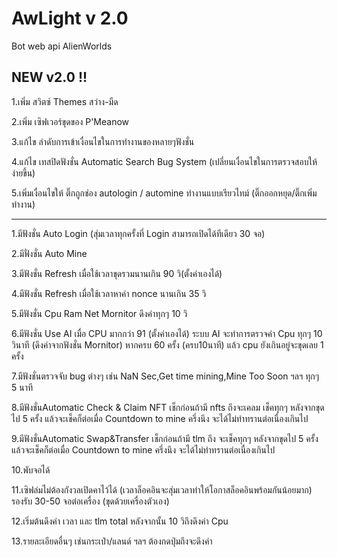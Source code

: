 # AwLight v 2.0
Bot web api AlienWorlds

NEW v2.0 !! 
------------------
1.เพิ่ม สวิตซ์ Themes สว่าง-มืด

2.เพิ่ม เซิฟเวอร์ขุดของ P'Meanow

3.แก้ไข ลำดับการเข้าเงื่อนไขในการทำงานของหลายๆฟังชั่น

4.แก้ไข เทสปิดฟังชั่น Automatic Search Bug System (เปลี่ยนเงื่อนไขในการตรวจสอบให้ง่ายขึ้น)

5.เพิ่มเงื่อนไขให้ ติ๊กถูกช่อง autologin / automine ทำงานแบบเรียวไทม์ (ติ๊กออกหยุด/ติ๊กเพิ่มทำงาน)

------------------

1.มีฟังชั่น Auto Login (สุ่มเวลาทุกครั้งที่ Login สามารถเปิดได้ทีเดียว 30 จอ)

2.มีฟั่งชั่น Auto Mine

3.มีฟังชั่น Refresh เมื่อใช้เวลาขุดรวมนานเกิน 90 วิ(ตั้งค่าเองได้)

4.มีฟังชั่น Refresh เมื่อใช้เวลาหาค่า nonce นานเกิน 35 วิ

5.มีฟังชั่น Cpu Ram Net Mornitor ดึงค่าทุกๆ 10 วิ

6.มีฟังชั่น Use AI เมื่อ CPU มากกว่า 91 (ตั้งค่าเองได้)  ระบบ AI จะทำการตรวจค่า Cpu ทุกๆ 10 วินาที (ดึงค่าจากฟังชั่น Mornitor) หากครบ 60 ครั้ง (ครบ10นาที) แล้ว cpu ยังเกินอยู่จะขุดเลย 1 ครั้ง

7.มีฟังชั่นตรวจจับ bug ต่างๆ เช่น NaN Sec,Get time mining,Mine Too Soon ฯลฯ ทุกๆ 5 นาที

8.มีฟังชั่นAutomatic Check & Claim NFT เช็กก่อนถ้ามี nfts ถึงจะเคลม เช็คทุกๆ หลังจากขุดไป 5 ครั้ง แล้วจะเช็คก็ต่อเมื่อ Countdown to mine ครึ่งนึง จะได้ไม่ทำทรานต่อเนื่องเกินไป

9.มีฟังชั่นAutomatic Swap&Transfer เช็กก่อนถ้ามี tlm ถึง จะเช็คทุกๆ หลังจากขุดไป 5 ครั้ง แล้วจะเช็คก็ต่อเมื่อ Countdown to mine ครึ่งนึง จะได้ไม่ทำทรานต่อเนื่องเกินไป

10.พับจอได้

11.เซิฟล่มไม่ต้องกังวลเปิดคาไว้ได้ (เวลาล็อคอินจะสุ่มเวลาทำให้โอกาสล็อคอินพร้อมกันน้อยมาก) รองรับ 30-50 จอต่อเครื่อง (ขุดด้วยเครื่องตัวเอง)

12.เริ่มต้นดึงค่า เวลา และ tlm total หลังจากนั้น 10 วิถึงดึงค่า Cpu

13.รายละเอียดอื่นๆ เช่นกระเป๋า/แลนด์ ฯลฯ ต้องกดปุ่มถึงจะดึงค่า

